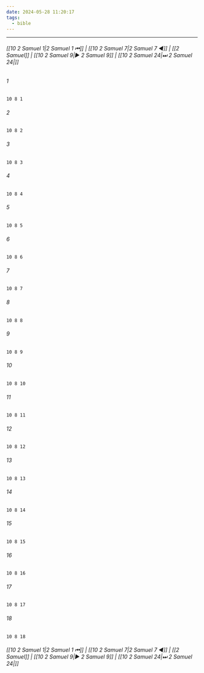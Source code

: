 ```yaml
---
date: 2024-05-28 11:20:17
tags:
  - bible
---
```

___

###### [[10 2 Samuel 1|2 Samuel 1 ⏮]] | [[10 2 Samuel 7|2 Samuel 7 ◀]] | [[2 Samuel]] | [[10 2 Samuel 9|▶ 2 Samuel 9]] | [[10 2 Samuel 24|⏭ 2 Samuel 24|]]

###### 1
``` verse
10 8 1 
```
###### 2
``` verse
10 8 2 
```
###### 3
``` verse
10 8 3 
```
###### 4
``` verse
10 8 4 
```
###### 5
``` verse
10 8 5 
```
###### 6
``` verse
10 8 6 
```
###### 7
``` verse
10 8 7 
```
###### 8
``` verse
10 8 8 
```
###### 9
``` verse
10 8 9 
```
###### 10
``` verse
10 8 10 
```
###### 11
``` verse
10 8 11 
```
###### 12
``` verse
10 8 12 
```
###### 13
``` verse
10 8 13 
```
###### 14
``` verse
10 8 14 
```
###### 15
``` verse
10 8 15 
```
###### 16
``` verse
10 8 16 
```
###### 17
``` verse
10 8 17 
```
###### 18
``` verse
10 8 18 
```

###### [[10 2 Samuel 1|2 Samuel 1 ⏮]] | [[10 2 Samuel 7|2 Samuel 7 ◀]] | [[2 Samuel]] | [[10 2 Samuel 9|▶ 2 Samuel 9]] | [[10 2 Samuel 24|⏭ 2 Samuel 24|]]


